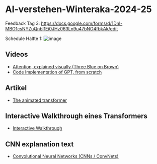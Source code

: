 # AI-verstehen-Winteraka-2024-25
Feedback Tag 3: https://docs.google.com/forms/d/1DnI-MBO1csNYZuQnbl1Ei0JHz063Ln9u47bNO4fbkAk/edit

Schedule Hälfte 1:
![image](https://github.com/user-attachments/assets/c3806bba-053f-4f33-8883-3ab4a20ed82f)



## Videos

- [Attention, explained visually (Three Blue on Brown)](https://www.youtube.com/watch?v=eMlx5fFNoYc&t=269s)
- [Code Implementation of GPT, from scratch](https://www.youtube.com/watch?v=kCc8FmEb1nY)

## Artikel

- [The animated transformer](https://prvnsmpth.github.io/animated-transformer/)

## Interactive Walkthrough eines Transformers

- [Interactive Walkthrough](https://bbycroft.net/llm)

## CNN explanation text

- [Convolutional Neural Networks (CNNs / ConvNets)](https://cs231n.github.io/convolutional-networks)

